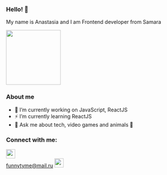 ### Hello! 👋

<div>
     <p>My name is Anastasia and I am Frontend developer from Samara</p>
     <img src="https://i.pinimg.com/originals/9e/ce/a1/9ecea162adb39aa8f720485abba466f6.gif" width="150"/>
</div>

### About me

- 🔭 I’m currently working on JavaScript, ReactJS
- ⚡ I’m currently learning ReactJS
- 💬 Ask me about tech, video games and animals 🐯

### Connect with me:
<a href="https://t.me/jozsif" target="blank"><img src="https://upload.wikimedia.org/wikipedia/commons/thumb/8/82/Telegram_logo.svg/2048px-Telegram_logo.svg.png" width="25"/></a>
</br>
<a target="blank">funnytyme@mail.ru</a>
<img src="https://svgsilh.com/svg/504778.svg" width="25"/>
